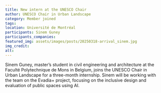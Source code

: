 ```yaml
---
title: New intern at the UNESCO Chair
author: UNESCO Chair in Urban Landscape
category: Member joined
tags:
location: Université de Montréal
participants: Sinem Guney
participants_companies: 
featured_img: assets/images/posts/20250318-arrival_sinem.jpg
img_credit: 
alt:
---
```

Sinem Guney, master’s student in civil engineering and architecture at the Faculté Polytechnique de Mons in Belgium, joins the UNESCO Chair in Urban Landscape for a three-month internship. Sinem will be working with the team on the Evadia+ project, focusing on the inclusive design and evaluation of public spaces using AI.
